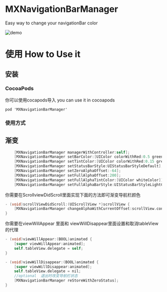 # MXNavigationBarManager
Easy way to change your navigationBar color

![demo](GifPicture/Gif1.gif)

使用  How to Use it
=====

## 安装

### CocoaPods

你可以使用cocapods导入  you can use it in cocoapods
```
pod 'MXNavigationBarManager'   
```

### 使用方式

## 渐变

```objective-c
    [MXNavigationBarManager managerWithController:self];
    [MXNavigationBarManager setBarColor:[UIColor colorWithRed:0.5 green:0.5 blue:1 alpha:1]];
    [MXNavigationBarManager setTintColor:[UIColor colorWithRed:0.15 green:0.15 blue:0.15 alpha:1]];
    [MXNavigationBarManager setStatusBarStyle:UIStatusBarStyleDefault];
    [MXNavigationBarManager setZeroAlphaOffset:-64];
    [MXNavigationBarManager setFullAlphaOffset:200];
    [MXNavigationBarManager setFullAlphaTintColor:[UIColor whiteColor]];
    [MXNavigationBarManager setFullAlphaBarStyle:UIStatusBarStyleLightContent];
```

你需要在ScrollviewDidScroll里面实现下面的方法即可渐变导航栏颜色
```objective-c
- (void)scrollViewDidScroll:(UIScrollView *)scrollView {
    [MXNavigationBarManager changeAlphaWithCurrentOffset:scrollView.contentOffset.y];
}
```

你需要在viewWillAppear 里面和 viewWillDisappear里面设置和取消tableView的代理
```objective-c
- (void)viewWillAppear:(BOOL)animated {
    [super viewWillAppear:animated];
    self.tableView.delegate = self;
}

- (void)viewWillDisappear:(BOOL)animated {
    [super viewWillDisappear:animated];
    self.tableView.delegate = nil;
    //optional  退出时改变导航栏状态
    [MXNavigationBarManager reStoreWithZeroStatus];
}
```
